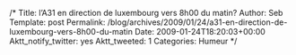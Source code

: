 /*
 Title: l&rsquo;A31 en direction de luxembourg vers 8h00 du matin?
 Author: Seb
 Template: post
 Permalink: /blog/archives/2009/01/24/a31-en-direction-de-luxembourg-vers-8h00-du-matin
 Date: 2009-01-24T18:20:03+00:00
 Aktt_notify_twitter: yes
 Aktt_tweeted: 1
 Categories: Humeur
*/
